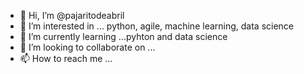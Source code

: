 - 👋 Hi, I’m @pajaritodeabril
- 👀 I’m interested in ... python, agile, machine learning, data science
- 🌱 I’m currently learning ...pyhton and data science
- 💞️ I’m looking to collaborate on ...
- 📫 How to reach me ...

<!---
pajaritodeabril/pajaritodeabril is a ✨ special ✨ repository because its `README.md` (this file) appears on your GitHub profile.
You can click the Preview link to take a look at your changes.
--->
